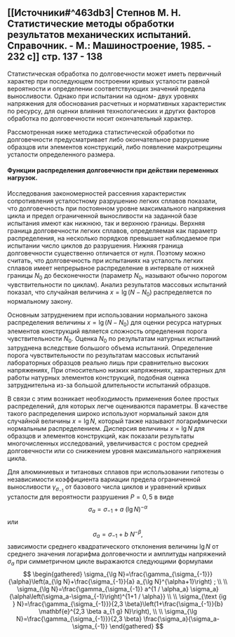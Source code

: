 [[Источники#^463db3| Степнов М. Н. Статистические методы обработки результатов механических испытаний. Справочник. - М.: Машиностроение, 1985. - 232 c]]
стр. 137 - 138
---
Статистическая обработка по долговечности может иметь первичный характер при последующем построении кривых усталости равной вероятности и определении соответствующих значений предела выносливости. Однако при испытании на одном- двух уровнях напряжения для обоснования расчетных и нормативных характеристик по ресурсу, для оценки влияния технологических и других факторов обработка по долговечности носит окончательный характер.

Рассмотренная ниже методика статистической обработки по долговечности
предусматривает либо окончательное разрушение образцов или элементов конструкций, либо появление макротрещины усталости определенного размера.

#### **Функции распределения долговечности при действии переменных нагрузок.**

Исследования закономерностей рассеяния характеристик сопротивления усталостному разрушению легких сплавов показали, что долговечность при постоянном уровне максимального напряжения цикла и предел ограниченной выносливости на заданной базе испытания имеют как нижнюю, так и верхнюю границы. Верхняя граница долговечности легких сплавов, определяемая как параметр распределения, на несколько порядков превышает наблюдаемое при испытании число циклов до разрушения. Нижняя граница долговечности существенно отличается от нуля. Поэтому можно считать, что долговечность при испытаниях на усталость легких сплавов имеет непрерывное распределение в интервале от нижней границы $N_0$ до бесконечности (параметр $N_0$, называют обычно порогом чувствительности по циклам). Анализ результатов массовых испытаний показал, что случайная величина $x = \lg (N-N_0)$ распределяется пo нормальному закону. 

Основным затруднением при использовании нормального закона распределения величины $x=\lg(N-N_0)$ для оценки ресурса натурных элементов конструкций является сложность определения порога чувствительности $N_0$. Оценка $N_0$ по результатам натурных испытаний затруднена вследствие большого объема испытаний. Определение порога чувствительности по результатам массовых испытаний лабораторных образцов реально лишь при сравнительно высоких напряжениях, При относительно низких напряжениях, характерных для работы натурных элементов конструкций, подобная оценка затруднительна из-за большой длительности испытаний образцов. 

В связи с этим возникает необходимость применения более простых распределений, для которых легче оцениваются параметры. В качестве такого распределения широко используют нормальный закон для случайной величины $x=\lg N$, который также называют логарифмически нормальным распределением. Дисперсия величины $x=\lg N$ для образцов и элементов конструкций, как показали результаты многочисленных исследований, увеличивастся с ростом средней долговечности или со снижением уровня максимального напряжения цикла. 

Для алюминиевых и титановых сплавов при использовании гипотезы о независимости коэффициента вариации предела ограниченной выносливости $\gamma_{\sigma_{-1}}$ от базового числа циклов и уравнений кривых усталости для вероятности разрушения $P=0,5$ в виде
$$
\sigma_{a} = \sigma_{-1} + a \ (\lg N)^{-\alpha} \tag{1}
$$
или
$$
\sigma_{a} = \sigma_{-1} + b \ N^{-\beta}, \tag{2}
$$
зависимости среднего квадратического отклонения величины $\lg N$ от среднего значения логарифма долговечности и амплитуды напряжений $\sigma_{a}$ при симметричном цикле выражаются следующими формулами
$$
\begin{gathered}
\sigma_{\lg N}=\frac{\gamma_{\sigma_{-1}}}{\alpha}\left(a_{\lg N}+\frac{\sigma_{-1}}{a} a_{\lg N}^{\alpha+1}\right) ; \\ \\
\sigma_{\lg N}=\frac{\gamma_{\sigma_{-1}} a^{1 / \alpha_a} \sigma_a}{\alpha\left(\sigma_a-\sigma_{-1}\right)^{1+1 / \alpha}} \\ \\
\sigma_{\text {ig } N}=\frac{\gamma_{\sigma_{-1}}}{2,3 \beta}\left(1+\frac{\sigma_{-1}}{b} \mathbf{e}^{2,3 \beta a_{1 g} N}\right), \\ \\
\sigma_{\lg N}=\frac{\gamma_{\sigma_{-1}}}{2,3 \beta} \frac{\sigma_a}{\sigma_a-\sigma_{-1}} 
\end{gathered}
$$
